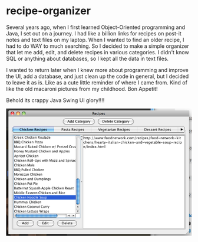 recipe-organizer
================

Several years ago, when I first learned Object-Oriented programming and Java, I set out on a journey. I had like a billion links for recipes on post-it notes and text files on my laptop. When I wanted to find an older recipe, I had to do WAY to much searching. So I decided to make a simple organizer that let me add, edit, and delete recipes in various categories. I didn't know SQL or anything about databases, so I kept all the data in text files.

I wanted to return later when I knew more about programming and improve the UI, add a database, and just clean up the code in general, but I decided to leave it as is. Like as a cute little reminder of where I came from. Kind of like the old macaroni pictures from my childhood. Bon Appetit!

Behold its crappy Java Swing UI glory!!!!

![alt tag](screenshot.png)
